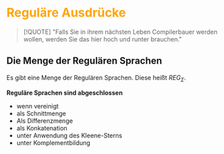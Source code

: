 # <font color = "orange">Reguläre Ausdrücke</font>
>[!QUOTE] "Falls Sie in ihrem nächsten Leben Compilerbauer werden wollen, werden Sie das hier hoch und runter brauchen."

## Die Menge der Regulären Sprachen
Es gibt eine Menge der Regulären Sprachen. Diese heißt $REG_\Sigma$. 

**Reguläre Sprachen sind abgeschlossen**
- wenn vereinigt
- als Schnittmenge
- Als Differenzmenge
- als Konkatenation
- unter Anwendung des Kleene-Sterns
- unter Komplementbildung